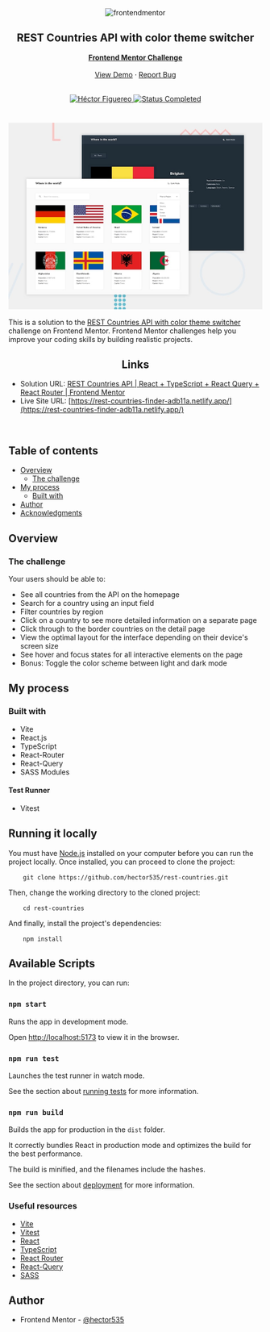 <div id="top"></div>

<div align="center">
  <img src="https://www.frontendmentor.io/static/images/logo-mobile.svg" alt="frontendmentor" width="80">

  <h2 align="center">REST Countries API with color theme switcher</h2>
  <p align="center">
    <a href="https://www.frontendmentor.io/challenges/rest-countries-api-with-color-theme-switcher-5cacc469fec04111f7b848ca" target="_blank"><strong>Frontend Mentor Challenge</strong></a>
    <br />
    <br />
    <a href="https://rest-countries-finder-adb11a.netlify.app/">View Demo</a>
    ·
    <a href="https://github.com/hector535/product-feedback-app/issues" target="_blank">Report Bug</a>
    <br />
    <br />
  </p>
</div>

<!-- Bagdes -->
<div align="center">
  <!-- Profile -->
  <a href="https://www.frontendmentor.io/profile/hector535" target="_blank">
    <img src="https://img.shields.io/badge/Profile-Héctor%20Figuereo-76b5c5?style=for-the-badge&logo=frontendmentor" alt="Héctor Figuereo">
  </a>
  <!-- Status -->
  <a href="#">
    <img src="https://img.shields.io/badge/Status-Completed-brightgreen?style=for-the-badge" alt="Status Completed">
  </a>

</div>

#

<div align="center">

![](./design/desktop-preview.jpg)

</div>

This is a solution to the [REST Countries API with color theme switcher](https://www.frontendmentor.io/challenges/rest-countries-api-with-color-theme-switcher-5cacc469fec04111f7b848ca) challenge on Frontend Mentor. Frontend Mentor challenges help you improve your coding skills by building realistic projects.

<h2 align="center">Links</h2>

- Solution URL: [REST Countries API | React + TypeScript + React Query + React Router | Frontend Mentor](---------)
- Live Site URL: [https://rest-countries-finder-adb11a.netlify.app/](https://rest-countries-finder-adb11a.netlify.app/)

<br>

## Table of contents

- [Overview](#overview)
  - [The challenge](#the-challenge)
- [My process](#my-process)
  - [Built with](#built-with)
- [Author](#author)
- [Acknowledgments](#acknowledgments)

## Overview

### The challenge

Your users should be able to:

- See all countries from the API on the homepage
- Search for a country using an input field
- Filter countries by region
- Click on a country to see more detailed information on a separate page
- Click through to the border countries on the detail page
- View the optimal layout for the interface depending on their device's screen size
- See hover and focus states for all interactive elements on the page
- Bonus: Toggle the color scheme between light and dark mode

## My process

### Built with

- Vite
- React.js
- TypeScript
- React-Router
- React-Query
- SASS Modules

#### Test Runner

- Vitest

## Running it locally

You must have [Node.js](https://nodejs.org/en) installed on your computer before you can run the project locally.
Once installed, you can proceed to clone the project:

```
    git clone https://github.com/hector535/rest-countries.git
```

Then, change the working directory to the cloned project:

```
    cd rest-countries
```

And finally, install the project's dependencies:

```
    npm install
```

## Available Scripts

In the project directory, you can run:

### `npm start`

Runs the app in development mode.

Open [http://localhost:5173](http://localhost:5173) to view it in the browser.

### `npm run test`

Launches the test runner in watch mode.

See the section about [running tests](https://vitest.dev/guide/) for more information.

### `npm run build`

Builds the app for production in the `dist` folder.

It correctly bundles React in production mode and optimizes the build for the best performance.

The build is minified, and the filenames include the hashes.

See the section about [deployment](https://vitejs.dev/guide/static-deploy.html) for more information.

### Useful resources

- [Vite](https://vitejs.dev/)
- [Vitest](https://vitest.dev/guide/)
- [React](https://reactjs.org/docs/getting-started.html)
- [TypeScript](https://www.typescriptlang.org/docs/)
- [React Router](https://reactrouter.com/en/main)
- [React-Query](https://tanstack.com/query/latest/)
- [SASS](https://sass-lang.com/)

## Author

- Frontend Mentor - [@hector535](https://www.frontendmentor.io/profile/hector535)
